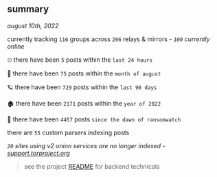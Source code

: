 
## summary
_august 10th, 2022_

currently tracking `116` groups across `206` relays & mirrors - _`100` currently online_

⏲ there have been `5` posts within the `last 24 hours`

🦈 there have been `75` posts within the `month of august`

🪐 there have been `729` posts within the `last 90 days`

🏚 there have been `2171` posts within the `year of 2022`

🦕 there have been `4457` posts `since the dawn of ransomwatch`

there are `55` custom parsers indexing posts

_`20` sites using v2 onion services are no longer indexed - [support.torproject.org](https://support.torproject.org/onionservices/v2-deprecation/)_

> see the project [README](https://github.com/joshhighet/ransomwatch#ransomwatch--) for backend technicals
